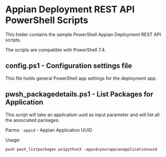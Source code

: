 # Appian Deployment REST API PowerShell Scripts
This folder contains the sample PowerShell Appian Deployment REST API scripts.   

The scripts are compatible with PowerShell 7.4.

## config.ps1 - Configuration settings file
This file holds general PowerShell app settings for the deployment app.

## pwsh_packagedetails.ps1 - List Packages for Application
This script will take an application uuid as input parameter and will list all the associated packages. 

Parms:
```-appid``` - Appian Application UUID

Usage:
```
pwsh pwsh_listpackages.ps1python3 -appid=yourappianapplicationuuid
```
